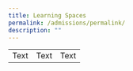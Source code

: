 ```yaml
---
title: Learning Spaces
permalink: /admissions/permalink/
description: ""
---
```

| | |  |
| -------- | -------- | -------- |
| Text     | Text     | Text     |

